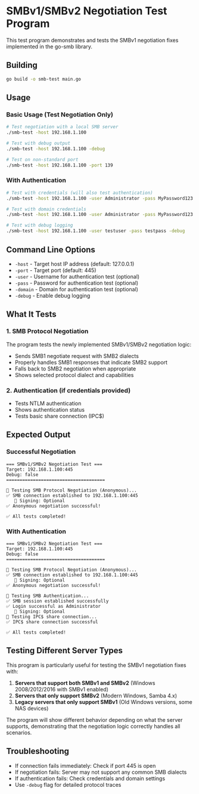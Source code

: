 # SMBv1/SMBv2 Negotiation Test Program

This test program demonstrates and tests the SMBv1 negotiation fixes implemented in the go-smb library.

## Building

```bash
go build -o smb-test main.go
```

## Usage

### Basic Usage (Test Negotiation Only)

```bash
# Test negotiation with a local SMB server
./smb-test -host 192.168.1.100

# Test with debug output
./smb-test -host 192.168.1.100 -debug

# Test on non-standard port
./smb-test -host 192.168.1.100 -port 139
```

### With Authentication

```bash
# Test with credentials (will also test authentication)
./smb-test -host 192.168.1.100 -user Administrator -pass MyPassword123

# Test with domain credentials
./smb-test -host 192.168.1.100 -user Administrator -pass MyPassword123 -domain MYDOMAIN

# Test with debug logging
./smb-test -host 192.168.1.100 -user testuser -pass testpass -debug
```

## Command Line Options

- `-host` - Target host IP address (default: 127.0.0.1)
- `-port` - Target port (default: 445)
- `-user` - Username for authentication test (optional)
- `-pass` - Password for authentication test (optional)
- `-domain` - Domain for authentication test (optional)
- `-debug` - Enable debug logging

## What It Tests

### 1. SMB Protocol Negotiation
The program tests the newly implemented SMBv1/SMBv2 negotiation logic:
- Sends SMB1 negotiate request with SMB2 dialects
- Properly handles SMB1 responses that indicate SMB2 support
- Falls back to SMB2 negotiation when appropriate
- Shows selected protocol dialect and capabilities

### 2. Authentication (if credentials provided)
- Tests NTLM authentication
- Shows authentication status
- Tests basic share connection (IPC$)

## Expected Output

### Successful Negotiation
```
=== SMBv1/SMBv2 Negotiation Test ===
Target: 192.168.1.100:445
Debug: false
=====================================

🔄 Testing SMB Protocol Negotiation (Anonymous)...
✅ SMB connection established to 192.168.1.100:445
   🔐 Signing: Optional
✅ Anonymous negotiation successful!

✅ All tests completed!
```

### With Authentication
```
=== SMBv1/SMBv2 Negotiation Test ===
Target: 192.168.1.100:445
Debug: false
=====================================

🔄 Testing SMB Protocol Negotiation (Anonymous)...
✅ SMB connection established to 192.168.1.100:445
   🔐 Signing: Optional
✅ Anonymous negotiation successful!

🔐 Testing SMB Authentication...
✅ SMB session established successfully
✅ Login successful as Administrator
   🔐 Signing: Optional
📁 Testing IPC$ share connection...
✅ IPC$ share connection successful

✅ All tests completed!
```

## Testing Different Server Types

This program is particularly useful for testing the SMBv1 negotiation fixes with:

1. **Servers that support both SMBv1 and SMBv2** (Windows 2008/2012/2016 with SMBv1 enabled)
2. **Servers that only support SMBv2** (Modern Windows, Samba 4.x)
3. **Legacy servers that only support SMBv1** (Old Windows versions, some NAS devices)

The program will show different behavior depending on what the server supports, demonstrating that the negotiation logic correctly handles all scenarios.

## Troubleshooting

- If connection fails immediately: Check if port 445 is open
- If negotiation fails: Server may not support any common SMB dialects
- If authentication fails: Check credentials and domain settings
- Use `-debug` flag for detailed protocol traces
